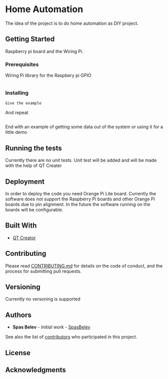 # Home Automation

The idea of the project is to do home automation as DIY project.

## Getting Started

Raspberry pi board and the Wiring Pi.

### Prerequisites

Wiring Pi library for the Raspbery pi GPIO

```

```

### Installing



```
Give the example
```

And repeat

```

```

End with an example of getting some data out of the system or using it for a little demo

## Running the tests

Currently there are no unit tests. Unit test will be added and will be made with the help of QT Creater

## Deployment
In order to deploy the code you need Orange Pi Lite board. Currently the software does not support the Raspberry Pi boards and other Orange Pi boards due to pin alignment. In the future the software running on the boards will be configurable.


## Built With

* [QT Creator](https://www.qt.io/)

## Contributing

Please read [CONTRIBUTING.md]() for details on the code of conduct, and the process for submitting pull requests.

## Versioning

Currently no versoning is supported

## Authors

* **Spas Belev** - *Initial work* - [SpasBelev](https://github.com/spasbelev)

See also the list of [contributors]() who participated in this project.

## License

## Acknowledgments



